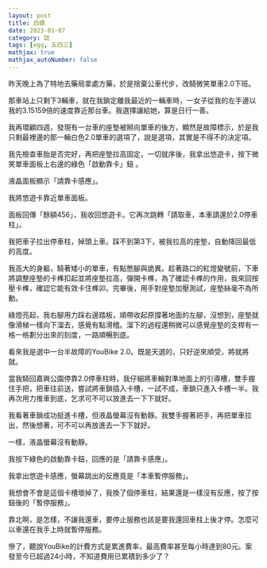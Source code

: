 ```yaml
---
layout: post
title: 白嫖
date: 2023-01-07
category: 誌
tags: [egg, 五四三]
mathjax: true
mathjax_autoNumber: false
---
```


昨天晚上為了特地去藥局拿處方藥，於是捨棄公車代步，改騎微笑單車2.0下班。

<!--more-->

那車站上只剩下3輛車，就在我鎖定離我最近的一輛車時，一女子從我的左手邊以我的3.15159倍的速度靠近那台車。我選擇讓給她，算是日行一善。

我再環顧四週，發現有一台車的座墊被掰向單車的後方，顯然是故障標示，於是我只剩最裡邊的那一輛白色2.0單車的選項了，說是選項，其實是不得不的決定項。

我先檢查車胎是否完好，再把座墊拉高固定，一切就序後，我拿出悠遊卡，按下微笑單車面板上右邊的綠色「啟動靠卡」鈕 。

液晶面板顯示「請靠卡感應」。

我將悠遊卡靠近單車面板。

面板回傳「餘額456」，我收回悠遊卡。它再次跳轉「請取車，本車請還於2.0停車柱」。

我把車子拉出停車柱，掉頭上車。踩不到第3下，被我拉高的座墊，自動降回最低的高度。

我高大的身軀，騎著矮小的單車，有點憋腳與詭異。趁著路口的紅燈變號前，下車將調整座墊的卡榫扣起並將座墊拉高，彈開卡榫，為了確認卡榫的作用，我來回按壓卡榫，確認它能有效卡住榫卯。完畢後，用手對座墊加壓測試，座墊絲毫不為所動。

綠燈亮起，我右腳用力踩右邊踏板，順帶收起原撐著地面的左腳，沒想到，座墊就像滑梯一樣向下溜去，感覺有點滑稽。溜下的過程還稍微可以感覺座墊的支桿有一格一格劃分出來的刻度，一路順暢到底。

看來我是選中一台半故障的YouBike 2.0。既是天選的，只好逆來順受，將就將就。

當我騎回嘉興公園停靠2.0停車柱時，我仔細將車輪對準地面上的引導槽，雙手握住手把，把車往前送，嘗試將車鎖插入卡槽，一試不成，車鎖只進入卡槽一半。我再次用力推車到底，乞求可不可以放進去一下下就好。

我看著車鎖成功挺進卡槽，但液晶螢幕沒有動靜。我雙手握著把手，再把單車拉出，然後想著，可不可以再放進去一下下就好。

一樣，液晶螢幕沒有動靜。

我按下綠色的啟動靠卡鈕，回應的是「請靠卡感應」。

我拿出悠遊卡感應，螢幕跳出的反應竟是「本車暫停服務」。

我想會不會是這個卡槽壞掉了，我換了個停車柱，結果還是一樣沒有反應，按了按鈕後的「暫停服務」。

靠北啊，是怎樣，不讓我還車，要停止服務也該是要我還回車柱上後才停。怎麼可以車還在我手上時就暫停服務。

慘了，聽說YouBike的計費方式是累進費率，最高費率甚至每小時達到80元。案發至今已超過24小時，不知道費用已累積到多少了？
